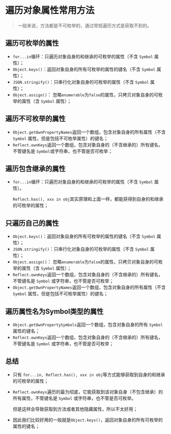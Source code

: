 # 遍历对象属性常用方法

> 一般来说，方法都是不可枚举的，通过常规遍历方式是获取不到的。

## 遍历可枚举的属性

- `for...in`循环：只遍历对象自身的和继承的可枚举的属性（不含 `Symbol` 属性）；
- `Object.keys()`：返回对象自身的所有可枚举的属性的键名（不含 `Symbol` 属性）；
- `JSON.stringify()`：只串行化对象自身的可枚举的属性（不含 `Symbol` 属性）；
- `Object.assign()`： 忽略`enumerable`为`false`的属性，只拷贝对象自身的可枚举的属性（含 `Symbol` 属性）；

## 遍历不可枚举的属性

+ `Object.getOwnPropertyNames`返回一个数组，包含对象自身的所有属性（不含 `Symbol` 属性，但是包括不可枚举属性）的键名；
+ `Reflect.ownKeys`返回一个数组，包含对象自身的（不含继承的）所有键名，不管键名是 `Symbol`或字符串，也不管是否可枚举；

## 遍历包含继承的属性

+ `for...in`循环：只遍历对象自身的和继承的可枚举的属性（不含 `Symbol` 属性）。

  `Reflect.has(), xxx in obj`其实原理和上面一样，都能获得到自身的和继承的可枚举的属性；

## 只遍历自己的属性

- `Object.keys()`：返回对象自身的所有可枚举的属性的键名（不含 `Symbol` 属性）；
- `JSON.stringify()`：只串行化对象自身的可枚举的属性（不含 `Symbol` 属性）；
- `Object.assign()`： 忽略`enumerable`为`false`的属性，只拷贝对象自身的可枚举的属性（含 `Symbol` 属性）；
- `Reflect.ownKeys`返回一个数组，包含对象自身的（不含继承的）所有键名，不管键名是 `Symbol` 或字符串，也不管是否可枚举；
- `Object.getOwnPropertyNames`返回一个数组，包含对象自身的所有属性（不含 `Symbol` 属性，但是包括不可枚举属性）的键名；

## 遍历属性名为Symbol类型的属性

+ `Object.getOwnPropertySymbols`返回一个数组，包含对象自身的所有 `Symbol` 属性的键名；
+ `Reflect.ownKeys`返回一个数组，包含对象自身的（不含继承的）所有键名，不管键名是 `Symbol` 或字符串，也不管是否可枚举；

## 总结

+ 只有 `for...in, Reflect.has(), xxx in obj`等方式能够获取到自身的和继承的可枚举的属性；

+ `Reflect.ownKeys`遍历的最为彻底，它能获取到该对象自身（不包含继承）的所有属性，不管键名是 `Symbol` 或字符串，也不管是否可枚举。

  但是这样会导致获取到方法或者其他隐藏属性，所以不太好用；

+ 因此我们比较好用的一般就是`Object.keys()`，返回对象自身的所有可枚举的属性的键名；